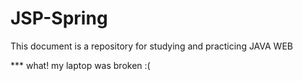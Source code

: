 # JSP-Spring

This document is a repository for studying and practicing JAVA WEB

*** what! my laptop was broken :( 

